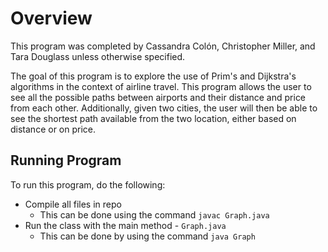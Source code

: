 # Overview

This program was completed by Cassandra Col&#0243;n, Christopher Miller, and Tara Douglass unless otherwise specified.

The goal of this program is to explore the use of Prim's and Dijkstra's algorithms in the context of airline travel. This program allows the user to see all the possible paths between airports and their distance and price from each other. Additionally, given two cities, the user will then be able to see the shortest path available from the two location, either based on distance or on price.

## Running Program

To run this program, do the following:
*  Compile all files in repo
    -  This can be done using the command `javac Graph.java`
*   Run the class with the main method - `Graph.java`
    - This can be done by using the command `java Graph`
